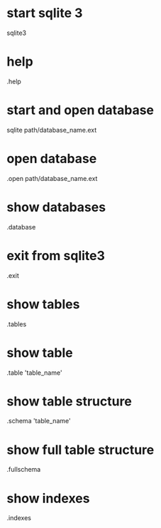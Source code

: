 # start sqlite 3
sqlite3

# help
.help

# start and open database
sqlite path/database_name.ext

# open database
.open path/database_name.ext

# show databases
.database

# exit from sqlite3
.exit

# show tables
.tables

# show table
.table 'table_name'

# show table structure
.schema 'table_name'

# show full table structure
.fullschema

# show indexes
.indexes

